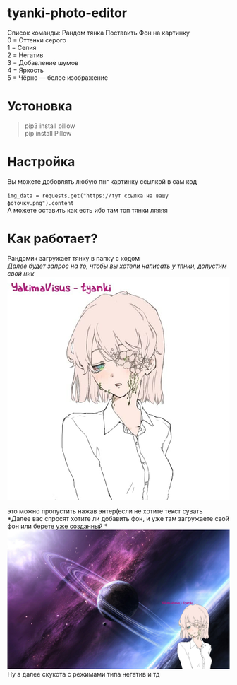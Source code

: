 # tyanki-photo-editor
Список команды: 
Рандом тянка
Поставить Фон на картинку  
0 = Оттенки серого  
1 = Сепия  
2 = Негатив  
3 = Добавление шумов  
4 = Яркость  
5 = Чёрно — белое изображение  
# Устоновка 
> pip3 install pillow  
> pip install Pillow  

# Настройка 
Вы можете добовлять любую пнг картинку ссылкой в сам код  

`img_data = requests.get("https://тут ссылка на вашу фоточку.png").content`  
А можете оставить как есть ибо там топ тянки ляяяя  

# Как работает?  
Рандомик загружает тянку в папку с кодом  
*Далее будет запрос на то, чтобы вы хотели написать у тянки, допустим свой ник*
![Тянка с текстом](https://github.com/YakimaVisus/tyanki-photo-editor/blob/main/photo_2022-01-15_19-20-00.jpg "Орк")  
  
  это можно пропустить нажав энтер(если не хотите текст сувать  
*Далее вас спросят хотите ли добавить фон, и уже там загружаете свой фон или берете уже созданный  *
![Фон](https://github.com/YakimaVisus/tyanki-photo-editor/blob/main/new.png "Орк")
Ну а далее скукота с режимами типа негатив и тд   

